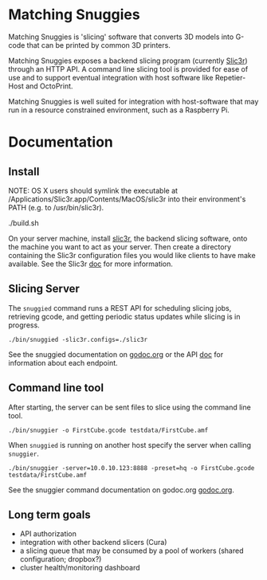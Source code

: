 Matching Snuggies
=================

Matching Snuggies is 'slicing' software that converts 3D models into G-code
that can be printed by common 3D printers.

Matching Snuggies exposes a backend slicing program (currently
[Slic3r](http://slic3r.org/)) through an HTTP API.  A command line slicing tool
is provided for ease of use and to support eventual integration with host
software like Repetier-Host and OctoPrint.

Matching Snuggies is well suited for integration with host-software that may
run in a resource constrained environment, such as a Raspberry Pi.

Documentation
=============

Install
-------

NOTE: OS X users should symlink the executable at
/Applications/Slic3r.app/Contents/MacOS/slic3r into their environment's PATH
(e.g. to /usr/bin/slic3r).

./build.sh

On your server machine, install [slic3r](http://slic3r.org/download), the
backend slicing software, onto the machine you want to act as your server.
Then create a directory containing the Slic3r configuration files you would
like clients to have make available.  See the Slic3r [doc](slic3r/README.md)
for more information.

Slicing Server
--------------

The `snuggied` command runs a REST API for scheduling slicing jobs, retrieving
gcode, and getting periodic status updates while slicing is in progress.

```
./bin/snuggied -slic3r.configs=./slic3r
```

See the snuggied documentation on
[godoc.org](http://godoc.org/github.com/gophergala/matching-snuggies/cmd/snuggied)
or the API [doc](API.md) for information about each endpoint.

Command line tool
-----------------

After starting, the server can be sent files to slice using the command line
tool.

```
./bin/snuggier -o FirstCube.gcode testdata/FirstCube.amf
```

When `snuggied` is running on another host specify the server when calling `snuggier`.

```
./bin/snuggier -server=10.0.10.123:8888 -preset=hq -o FirstCube.gcode testdata/FirstCube.amf
```

See the snuggier command documentation on godoc.org
[godoc.org](http://godoc.org/github.com/gophergala/matching-snuggies/cmd/snuggier).

Long term goals
---------------

- API authorization
- integration with other backend slicers (Cura)
- a slicing queue that may be consumed by a pool of workers (shared
  configuration; dropbox?)
- cluster health/monitoring dashboard
